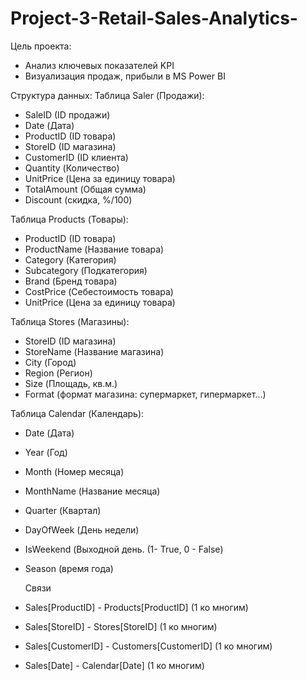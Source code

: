 # Project-3-Retail-Sales-Analytics-

Цель проекта:
- Анализ ключевых показателей KPI
- Визуализация продаж, прибыли в MS Power BI

Структура данных:
Таблица Saler (Продажи):
- SaleID (ID продажи)
- Date (Дата)
- ProductID (ID товара)
- StoreID (ID магазина)
- CustomerID (ID клиента)
- Quantity (Количество)
- UnitPrice (Цена за единицу товара)
- TotalAmount (Общая сумма)
- Discount (скидка, %/100)

Таблица Products (Товары):
- ProductID (ID товара)
- ProductName (Название товара)
- Category (Категория)
- Subcategory (Подкатегория)
- Brand (Бренд товара)
- CostPrice (Себестоимость товара)
- UnitPrice (Цена за единицу товара)

Таблица Stores (Магазины):
- StoreID (ID магазина)
- StoreName (Название магазина)
- City (Город)
- Region (Регион)
- Size (Площадь, кв.м.)
- Format (формат магазина: супермаркет, гипермаркет...)

Таблица Calendar (Календарь):

- Date (Дата)
- Year (Год)
- Month (Номер месяца)
- MonthName (Название месяца)
- Quarter (Квартал)
- DayOfWeek (День недели)
- IsWeekend (Выходной день. (1- True, 0 - False)
- Season (время года)

  Связи
- Sales[ProductID] - Products[ProductID]  (1 ко многим)  
- Sales[StoreID] - Stores[StoreID]  (1 ко многим)
- Sales[CustomerID] - Customers[CustomerID]  (1 ко многим)
- Sales[Date] - Calendar[Date]  (1 ко многим)
